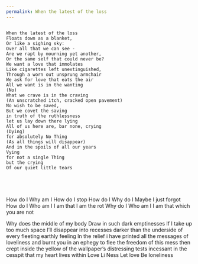 ```yaml
---
permalink: When the latest of the loss
---
```

```

When the latest of the loss
Floats down as a blanket, 
Or like a sighing sky: 
Over all that we can see -
Are we rapt by mourning yet another,
Or the same self that could never be?
We want a love that immolates 
Like cigarettes left unextinguished,
Through a worn out unsprung armchair
We ask for love that eats the air 
All we want is in the wanting 
(No)
What we crave is in the craving 
(An unscratched itch, cracked open pavement)
No wish to be saved, 
But we covet the saving 
in truth of the ruthlessness 
let us lay down there lying 
All of us here are, bar none, crying 
(Dying)
for absolutely No Thing 
(As all things will disappear)
And in the spoils of all our years 
Vying
for not a single Thing 
but the crying 
Of our quiet little tears



```


```
                  
```




How do I 
Why am I 
How do I stop 
How do I 
Why do I 
Maybe I just forgot 
How do I 
Who am I 
I am that I am the rot 
Why do I 
Who am I 
I am that which you are not 


Why does the middle of my body
Draw in such dark emptinesses 
If I take up too much space 
I’ll disappear into recesses darker than the underside of every fleeting earthly feeling 
In the relief i have printed all the messages of loveliness and burnt you in an ephegy to flee the freedom of this mess then crept inside the yellow of the wallpaper’s distressing tests incessant in the cesspit that my heart lives within
Love 
Li
Ness 
Let love 
Be loneliness